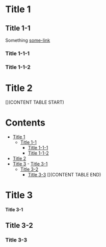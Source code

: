 # Title 1

## Title 1-1

Something
[some-link](some-where)

### Title 1-1-1

### Title 1-1-2

# Title 2

[](CONTENT TABLE START)
# Contents
- [Title 1](#title-1)
  - [Title 1-1](#title-1-1)
    - [Title 1-1-1](#title-1-1-1)
    - [Title 1-1-2](#title-1-1-2)
- [Title 2](#title-2)
- [Title 3](#title-3)
      - [Title 3-1](#title-3-1)
  - [Title 3-2](#title-3-2)
    - [Title 3-3](#title-3-3)
[](CONTENT TABLE END)

# Title 3

#### Title 3-1

## Title 3-2

### Title 3-3